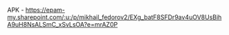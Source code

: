 APK - https://epam-my.sharepoint.com/:u:/p/mikhail_fedorov2/EXg_batF8SFDr9av4uOV8UsBihA9uH8NsALSmC_xSvLsOA?e=mrAZ0P
